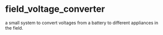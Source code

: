 # field_voltage_converter
a small system to convert voltages from a battery to different appliances in the field.
